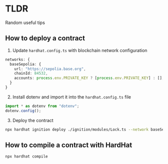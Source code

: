 # TLDR

Random useful tips

## How to deploy a contract

1. Update `hardhat.config.ts` with blockchain network configuration
```ts
networks: {
  baseSepolia: {
    url: "https://sepolia.base.org",
    chainId: 84532,
    accounts: process.env.PRIVATE_KEY ? [process.env.PRIVATE_KEY] : [],
  }
}
```
2. Install dotenv and import it into the `hardhat.config.ts` file
```ts
import * as dotenv from "dotenv";
dotenv.config();
```
3. Deploy the contract
```sh
npx hardhat ignition deploy ./ignition/modules/Lock.ts --network baseSepolia
```

## How to compile a contract with HardHat

`npx hardhat compile`